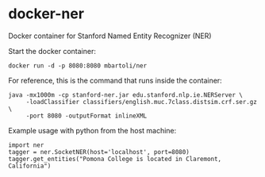 # docker-ner
Docker container for Stanford Named Entity Recognizer (NER)

Start the docker container:
```
docker run -d -p 8080:8080 mbartoli/ner
```

For reference, this is the command that runs inside the container:
```
java -mx1000m -cp stanford-ner.jar edu.stanford.nlp.ie.NERServer \
     -loadClassifier classifiers/english.muc.7class.distsim.crf.ser.gz  \
     -port 8080 -outputFormat inlineXML
```

Example usage with python from the host machine:
```
import ner
tagger = ner.SocketNER(host='localhost', port=8080)
tagger.get_entities("Pomona College is located in Claremont, California")
```
